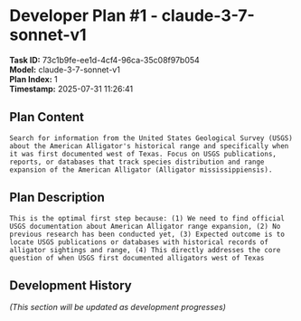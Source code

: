 # Developer Plan #1 - claude-3-7-sonnet-v1

**Task ID:** 73c1b9fe-ee1d-4cf4-96ca-35c08f97b054  
**Model:** claude-3-7-sonnet-v1  
**Plan Index:** 1  
**Timestamp:** 2025-07-31 11:26:41

## Plan Content
```
Search for information from the United States Geological Survey (USGS) about the American Alligator's historical range and specifically when it was first documented west of Texas. Focus on USGS publications, reports, or databases that track species distribution and range expansion of the American Alligator (Alligator mississippiensis).
```

## Plan Description
```
This is the optimal first step because: (1) We need to find official USGS documentation about American Alligator range expansion, (2) No previous research has been conducted yet, (3) Expected outcome is to locate USGS publications or databases with historical records of alligator sightings and range, (4) This directly addresses the core question of when USGS first documented alligators west of Texas
```

## Development History
*(This section will be updated as development progresses)*

